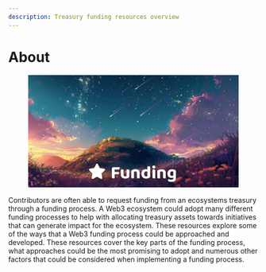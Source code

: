 ```yaml
---
description: Treasury funding resources overview
---
```


# About

<figure><img src=".gitbook/assets/funding-header.png" alt=""><figcaption></figcaption></figure>

Contributors are often able to request funding from an ecosystems treasury through a funding process. A Web3 ecosystem could adopt many different funding processes to help with allocating treasury assets towards initiatives that can generate impact for the ecosystem. These resources explore some of the ways that a Web3 funding process could be approached and developed. These resources cover the key parts of the funding process, what approaches could be the most promising to adopt and numerous other factors that could be considered when implementing a funding process.
